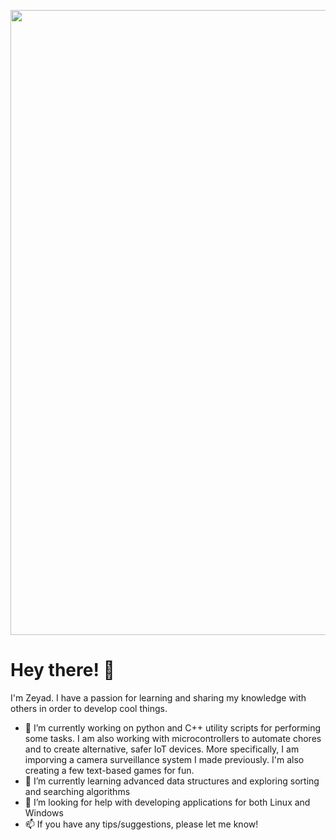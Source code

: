 <p align="center">
  <img src ="https://user-images.githubusercontent.com/54548478/124333686-d22a1180-db49-11eb-8690-3bcecc097d17.PNG" width = 1000/>
</p> 

# Hey there! 👋

I'm Zeyad. I have a passion for learning and sharing my knowledge with others in order to develop cool things. 

- 🔭 I’m currently working on python and C++ utility scripts for performing some tasks. I am also working with microcontrollers to automate chores and to create alternative, safer IoT devices. More specifically, I am imporving a camera surveillance system I made previously. I'm also creating a few text-based games for fun. 
- 🌱 I’m currently learning advanced data structures and exploring sorting and searching algorithms 
- 🤔 I’m looking for help with developing applications for both Linux and Windows
- 📫 If you have any tips/suggestions, please let me know!

<!--
**Zizo001/Zizo001** is a ✨ _special_ ✨ repository because its `README.md` (this file) appears on your GitHub profile.

Here are some ideas to get you started:

- 🔭 I’m currently working on ...
- 🌱 I’m currently learning ...
- 👯 I’m looking to collaborate on ...
- 🤔 I’m looking for help with ...
- 💬 Ask me about ...
- 📫 How to reach me: ...
- 😄 Pronouns: ...
- ⚡ Fun fact: ...
-->
